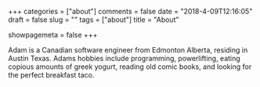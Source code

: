 +++
categories = ["about"]
comments = false
date = "2018-4-09T12:16:05"
draft = false
slug = ""
tags = ["about"]
title = "About"

showpagemeta = false
+++

Adam is a Canadian software engineer from Edmonton Alberta, residing in Austin Texas. Adams hobbies include programming, powerlifting, eating copious amounts of greek yogurt, reading old comic books, and looking for the perfect breakfast taco.

